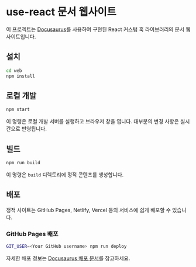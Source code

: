 # use-react 문서 웹사이트

이 프로젝트는 [Docusaurus](https://docusaurus.io/)를 사용하여 구현된 React 커스텀 훅 라이브러리의 문서 웹사이트입니다.

## 설치

```bash
cd web
npm install
```

## 로컬 개발

```bash
npm start
```

이 명령은 로컬 개발 서버를 실행하고 브라우저 창을 엽니다. 대부분의 변경 사항은 실시간으로 반영됩니다.

## 빌드

```bash
npm run build
```

이 명령은 `build` 디렉토리에 정적 콘텐츠를 생성합니다.

## 배포

정적 사이트는 GitHub Pages, Netlify, Vercel 등의 서비스에 쉽게 배포할 수 있습니다.

### GitHub Pages 배포

```bash
GIT_USER=<Your GitHub username> npm run deploy
```

자세한 배포 정보는 [Docusaurus 배포 문서](https://docusaurus.io/docs/deployment)를 참고하세요.

